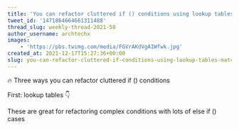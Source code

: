```yaml
---
title: 'You can refactor cluttered if () conditions using lookup tables, match statements, and switch statements'
tweet_id: '1471864664661311488'
thread_slug: weekly-thread-2021-50
author_username: archtechx
images:
    - 'https://pbs.twimg.com/media/FGVrAKdVgAIWfwk.jpg'
created_at: 2021-12-17T15:27:36+00:00
slug: you-can-refactor-cluttered-if-conditions-using-lookup-tables-match-statements-and-switch-statements
---
```

🔥 Three ways you can refactor cluttered if () conditions

First: lookup tables 👇

These are great for refactoring complex conditions with lots of else if () cases

